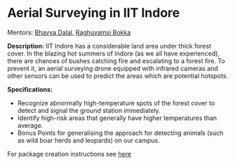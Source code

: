 # Aerial Surveying in IIT Indore

Mentors: [Bhavya Dalal](https://github.com/dalalbhavya), [Raghuvamsi Bokka](https://github.com/RaghuvamsiBokka)

**Description:** IIT Indore has a considerable land area under
thick forest cover. In the blazing hot summers of Indore (as
we all have experienced), there are chances of bushes
catching fire and escalating to a forest fire. To prevent
it, an aerial surveying drone equipped with infrared cameras
and other sensors can be used to predict the areas which are
potential hotspots.

**Specifications:**
- Recognize abnormally high-temperature spots of the
forest cover to detect and signal the ground station
immediately.
- Identify high-risk areas that generally have higher
temperatures than average.
- Bonus Points for generalising the approach for
detecting animals (such as wild boar herds and
leopards) on our campus.

For package creation instructions see [here](/docs/INSTRUCTIONS.md)

